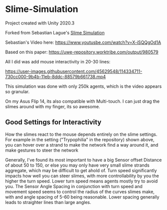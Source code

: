 # Slime-Simulation
Project created with Unity 2020.3

Forked from Sebastian Lague's [Slime Simulation](https://github.com/SebLague/Slime-Simulation)

Sebastian's Video here: https://www.youtusbe.com/watch?v=X-iSQQgOd1A

Based on this paper: https://uwe-repository.worktribe.com/output/980579

All I did was add mouse interactivity in 20-30 lines: 

https://user-images.githubusercontent.com/45629548/114334711-730cc000-9b4b-11eb-8ddc-88579b661738.mp4

This simulation was done with only 250k agents, which is the video appears so granular.

On my Asus Flip 14, its also compatible with Multi-touch. I can just drag the slimes around with my finger, its so awesome.

## Good Settings for Interactivity

How the slimes react to the mouse depends entirely on the slime settings. 
For example in the setting ("Trypophilia" in the repository) shown above, you can hover over a strand to make the network find a way around it, and make gestures to steer the network

Generally, I've found its most important to have a big Sensor offset Distance of about 50 to 150, or else you may only have very small slime strands aggregate, which may be difficult to get ahold of. 
Turn speed significantly impacts how well you can steer slimes, with more controllability by you the higher the turn speed. Lower turn speed means agents mostly try to avoid you.
The Sensor Angle Spacing in conjunction with turn speed and movement speed seems to control the radius of the curves slimes make, with and angle spacing of 5-60 being reasonable. Lower spacing generally leads to straighter lines than large angles.


